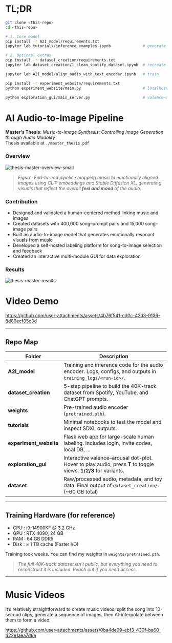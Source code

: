 # TL;DR

```bash
git clone <this-repo>
cd <this-repo>

# 1. Core model
pip install -r A2I_model/requirements.txt
jupyter lab tutorials/inference_examples.ipynb              # generate images

# 2. Optional extras
pip install -r dataset_creation/requirements.txt
jupyter lab dataset_creation/1_clean_spotify_dataset.ipynb  # recreate dataset

jupyter lab A2I_model/align_audio_with_text_encoder.ipynb   # train

pip install -r experiment_website/requirements.txt
python experiment_website/main.py                           # localhost:5000

python exploration_gui/main_server.py                       # valence–arousal map
```

# AI Audio-to-Image Pipeline

**Master’s Thesis**: *Music-to-Image Synthesis: Controlling Image Generation through Audio Modality*<br>
Thesis available at `./master_thesis.pdf`

### Overview

![thesis-master-overview-small](https://github.com/user-attachments/assets/48eba9e0-4c18-468e-a879-2a0c018ff5d6)
> *Figure: End-to-end pipeline mapping music to emotionally aligned images using CLIP embeddings and Stable Diffusion XL, generating visuals that reflect the overall **feel and mood** of the audio.*

### Contribution

* Designed and validated a human-centered method linking music and images
* Created datasets with 400,000 song–prompt pairs and 15,000 song–image pairs
* Built an audio-to-image model that generates emotionally resonant visuals from music
* Developed a self-hosted labeling platform for song-to-image selection and feedback
* Created an interactive multi-module GUI for data exploration

### Results
![thesis-master-results](https://github.com/user-attachments/assets/0720aebd-3ae9-4c67-8b75-4c5747d5198f)

# Video Demo

https://github.com/user-attachments/assets/4b76f541-cd0c-42d3-9136-8d89ecf05c3d

---

## Repo Map

| Folder                  | Description                                                                                                     |
| ----------------------- |-----------------------------------------------------------------------------------------------------------------|
| **A2I\_model**          | Training and inference code for the audio encoder. Logs, configs, and outputs in `training_logs/<run-id>/`.     |
| **dataset\_creation**   | 5-step pipeline to build the 40K-track dataset from Spotify, YouTube, and ChatGPT prompts.                      |
| **weights**             | Pre-trained audio encoder (`pretrained.pth`).                                                                   |
| **tutorials**           | Minimal notebooks to test the model and inspect SDXL outputs.                                                   |
| **experiment\_website** | Flask web app for large-scale human labeling. Includes login, invite codes, local DB, ...                       |
| **exploration\_gui**    | Interactive valence–arousal dot-plot. Hover to play audio, press **T** to toggle views, **1/2/3** for variants. |
| **dataset**             | Raw/processed audio, metadata, and toy data. Final output of `dataset_creation/`. (\~60 GB total)               |

---

## Training Hardware (for reference)

* CPU  : i9-14900KF @ 3.2 GHz
* GPU  : RTX 4090, 24 GB
* RAM  : 64 GB DDR5
* Disk : ≈ 1 TB cache (Faster I/O)

Training took weeks. You can find my weights in `weights/pretrained.pth`.
> *The full 40K-track dataset isn’t public, but everything you need to reconstruct it is included. Reach out if you need access.*

---

# Music Videos
It’s relatively straightforward to create music videos: split the song into 10-second clips, generate a sequence of images, then AI-interpolate between them to form a video.

https://github.com/user-attachments/assets/0ba4de99-ebf3-430f-ba60-422e1aea7d6e
